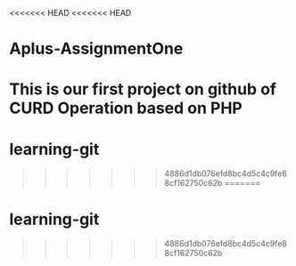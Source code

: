 <<<<<<< HEAD
<<<<<<< HEAD
# Aplus-AssignmentOne
This is our first project on github of CURD Operation based on PHP
=======
# learning-git
>>>>>>> 4886d1db076efd8bc4d5c4c9fe88cf162750c62b
=======
# learning-git
>>>>>>> 4886d1db076efd8bc4d5c4c9fe88cf162750c62b
